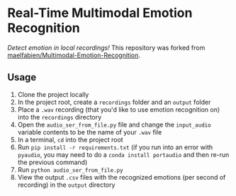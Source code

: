 # Real-Time Multimodal Emotion Recognition
*Detect emotion in local recordings!* This repository was forked from [maelfabien/Multimodal-Emotion-Recognition](https://github.com/maelfabien/Multimodal-Emotion-Recognition).

## Usage
1. Clone the project locally
2. In the project root, create a `recordings` folder and an `output` folder
3. Place a `.wav` recording (that you'd like to use emotion recognition on) into the `recordings` directory
4. Open the `audio_ser_from_file.py` file and change the `input_audio` variable contents to be the name of your `.wav` file
5. In a terminal, `cd` into the project root
6. Run `pip install -r requirements.txt` (if you run into an error with `pyaudio`, you may need to do a `conda install portaudio` and then re-run the previous command)
7. Run `python audio_ser_from_file.py`
8. View the output `.csv` files with the recognized emotions (per second of recording) in the `output` directory